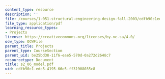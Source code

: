 ```yaml
---
content_type: resource
description: ''
file: /courses/1-051-structural-engineering-design-fall-2003/cdfb90c1edc5419566e5ff31908035c8_s2_06_model.pdf
file_type: application/pdf
learning_resource_types:
- Projects
license: https://creativecommons.org/licenses/by-nc-sa/4.0/
ocw_type: OCWFile
parent_title: Projects
parent_type: CourseSection
parent_uid: be25bd38-11f6-eae5-570d-0a272d2648c7
resourcetype: Document
title: s2_06_model.pdf
uid: cdfb90c1-edc5-4195-66e5-ff31908035c8
---
```

